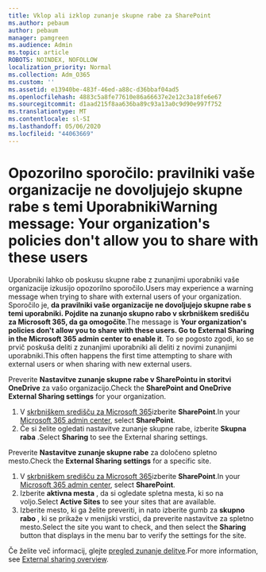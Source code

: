 ```yaml
---
title: Vklop ali izklop zunanje skupne rabe za SharePoint
ms.author: pebaum
author: pebaum
manager: pamgreen
ms.audience: Admin
ms.topic: article
ROBOTS: NOINDEX, NOFOLLOW
localization_priority: Normal
ms.collection: Adm_O365
ms.custom: ''
ms.assetid: e13940be-483f-46ed-a88c-d36bbaf04ad5
ms.openlocfilehash: 4883c5a8fe77610e86a66637e2e12c3a18fe6e67
ms.sourcegitcommit: d1aad215f8aa636ba89c93a13a0c9d90e997f752
ms.translationtype: MT
ms.contentlocale: sl-SI
ms.lasthandoff: 05/06/2020
ms.locfileid: "44063669"
---
```

# <a name="warning-message-your-organizations-policies-dont-allow-you-to-share-with-these-users"></a><span data-ttu-id="0bac2-102">Opozorilno sporočilo: pravilniki vaše organizacije ne dovoljujejo skupne rabe s temi Uporabniki</span><span class="sxs-lookup"><span data-stu-id="0bac2-102">Warning message: Your organization's policies don't allow you to share with these users</span></span>

<span data-ttu-id="0bac2-103">Uporabniki lahko ob poskusu skupne rabe z zunanjimi uporabniki vaše organizacije izkusijo opozorilno sporočilo.</span><span class="sxs-lookup"><span data-stu-id="0bac2-103">Users may experience a warning message when trying to share with external users of your organization.</span></span> <span data-ttu-id="0bac2-104">Sporočilo je, **da pravilniki vaše organizacije ne dovoljujejo skupne rabe s temi uporabniki. Pojdite na zunanjo skupno rabo v skrbniškem središču za Microsoft 365, da ga omogočite**.</span><span class="sxs-lookup"><span data-stu-id="0bac2-104">The message is **Your organization's policies don't allow you to share with these users. Go to External Sharing in the Microsoft 365 admin center to enable it**.</span></span> <span data-ttu-id="0bac2-105">To se pogosto zgodi, ko se prvič poskuša deliti z zunanjimi uporabniki ali deliti z novimi zunanjimi uporabniki.</span><span class="sxs-lookup"><span data-stu-id="0bac2-105">This often happens the first time attempting to share with external users or when sharing with new external users.</span></span>

<span data-ttu-id="0bac2-106">Preverite **Nastavitve zunanje skupne rabe v SharePointu in storitvi OneDrive** za vašo organizacijo.</span><span class="sxs-lookup"><span data-stu-id="0bac2-106">Check the **SharePoint and OneDrive External Sharing settings** for your organization.</span></span>

1. <span data-ttu-id="0bac2-107">V [skrbniškem središču za Microsoft 365](https://admin.microsoft.com/AdminPortal/Home#/homepage">https://admin.microsoft.com/)izberite **SharePoint**.</span><span class="sxs-lookup"><span data-stu-id="0bac2-107">In your [Microsoft 365 admin center](https://admin.microsoft.com/AdminPortal/Home#/homepage">https://admin.microsoft.com/), select **SharePoint**.</span></span>
3. <span data-ttu-id="0bac2-108">Če si želite ogledati nastavitve zunanje skupne rabe, izberite **Skupna raba** .</span><span class="sxs-lookup"><span data-stu-id="0bac2-108">Select **Sharing** to see the External sharing settings.</span></span>

<span data-ttu-id="0bac2-109">Preverite **Nastavitve zunanje skupne rabe** za določeno spletno mesto.</span><span class="sxs-lookup"><span data-stu-id="0bac2-109">Check the **External Sharing settings** for a specific site.</span></span>

1. <span data-ttu-id="0bac2-110">V [skrbniškem središču za Microsoft 365](https://admin.microsoft.com/AdminPortal/Home#/homepage">https://admin.microsoft.com/)izberite **SharePoint**.</span><span class="sxs-lookup"><span data-stu-id="0bac2-110">In your [Microsoft 365 admin center](https://admin.microsoft.com/AdminPortal/Home#/homepage">https://admin.microsoft.com/), select **SharePoint**.</span></span>
2. <span data-ttu-id="0bac2-111">Izberite **aktivna mesta** , da si ogledate spletna mesta, ki so na voljo.</span><span class="sxs-lookup"><span data-stu-id="0bac2-111">Select **Active Sites** to see your sites that are available.</span></span>
3. <span data-ttu-id="0bac2-112">Izberite mesto, ki ga želite preveriti, in nato izberite gumb za **skupno rabo** , ki se prikaže v menijski vrstici, da preverite nastavitve za spletno mesto.</span><span class="sxs-lookup"><span data-stu-id="0bac2-112">Select the site you want to check, and then select the **Sharing** button that displays in the menu bar to verify the settings for the site.</span></span>

<span data-ttu-id="0bac2-113">Če želite več informacij, glejte [pregled zunanje delitve](https://docs.microsoft.com/sharepoint/external-sharing-overview).</span><span class="sxs-lookup"><span data-stu-id="0bac2-113">For more information, see [External sharing overview](https://docs.microsoft.com/sharepoint/external-sharing-overview).</span></span>